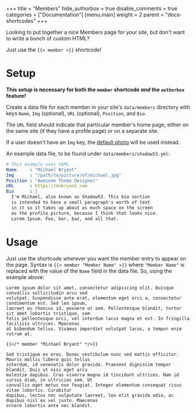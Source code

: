 +++
title = "Members"
hide_authorbox = true
disable_comments = true
categories = ["Documentation"]
[menu.main]
  weight = 2
  parent = "docs-shortcodes"
+++

Looking to put together a nice Members page for your site, but don't want to write a bunch of custom HTML?

Just use the `{{< member >}}` shortcode!

# Setup

**This setup is necessary for both the `member` shortcode *and* the `authorbox` feature!**

Create a data file for each member in your site's `data/members` directory with keys `Name`, `Img` (optional), `URL` (optional), `Position`, and `Bio`.

The `URL` field should indicate that particular member's home page, either on the same site (if they have a profile page) or on a separate site.

If a user doesn't have an `Img` key, the [default photo](https://gitlab.com/Shadow53/BluestNight/blob/master/static/images/profile.jpg) will be used instead.

<!--more-->

An example data file, to be found under `data/members/shadow53.yml`:

```yaml
# This example uses YAML
Name     : "Michael Bryant"
Img      : "/path/to/picture/of/michael.jpg"
Position : "Awesome Theme Designer"
URL      : https://mnbryant.com
Bio      : |
  I'm Michael, also known as Shadow53. This bio section
  is intended to have a small paragraph's worth of text
  in it so it takes up about as much space on the screen
  as the profile picture, because I think that looks nice.
  Lorem Ipsum. Foo, bar, baz, and all that.
```

# Usage

Just use the shortcode wherever you want the member entry to appear on the page. Syntax is `{{< member "Member Name" >}}` where `"Member Name"` is replaced with the value of the `Name` field in the data file. So, using the example above:

```
Lorem ipsum dolor sit amet, consectetur adipiscing elit. Quisque convallis sollicitudin arcu sed
volutpat. Suspendisse ante erat, elementum eget orci a, consectetur condimentum est. Sed leo ipsum,
laoreet eu rhoncus id, posuere ut sem. Pellentesque blandit, tortor sit amet lobortis tristique, sem
felis pellentesque orci, vel interdum lacus magna et est. In fringilla facilisis ultrices. Maecenas
at bibendum tellus. Vivamus imperdiet volutpat lacus, a tempor enim rutrum at.

{{</* member "Michael Bryant" */>}}

Sed tristique ex eros. Donec vestibulum nunc sed mattis efficitur. Mauris mollis libero quis tellus
interdum, id venenatis dolor gravida. Praesent dignissim tempor blandit. Duis ut nisi eget arcu
molestie dapibus. Cras viverra magna id tincidunt ultrices. Nam id cursus diam, in ultricies sem. Ut
convallis eget metus non feugiat. Integer elementum consequat risus vitae lobortis. Curabitur
dapibus, lectus nec vulputate laoreet, leo elit gravida odio, ac dapibus nisl ex vel justo. Maecenas
ornare lobortis ante nec blandit.
```
